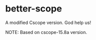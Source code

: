 better-scope
============

A modified Cscope version. God help us!

NOTE: Based on cscope-15.8a version.
